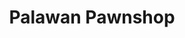 ---
title: "Palawan Pawnshop"
url: /quezon-city/palawan-pawnshop-j-p-rizal-street/
shop: pawnbroker
---